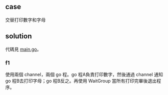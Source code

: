 ## case

交替打印數字和字母

## solution

代碼見 [main.go](main.go)。

### f1

使用兩個 channel，兩個 go 程。go 程A負責打印數字，然後通過 channel 通知 go 程B去打印字母；go 程B反之。再使用 WaitGroup 當所有打印完畢後退出程序。